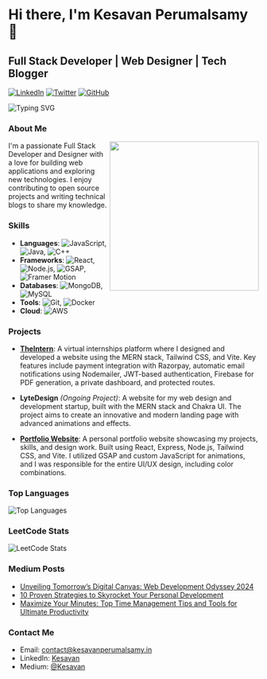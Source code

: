 # Hi there, I'm Kesavan Perumalsamy 👋
## Full Stack Developer | Web Designer | Tech Blogger 

[![LinkedIn](https://img.shields.io/badge/LinkedIn-Profile-blue?logo=linkedin&logoColor=white&style=for-the-badge)](https://www.linkedin.com/in/kesavanperumalswamy/)
[![Twitter](https://img.shields.io/badge/Twitter-Profile-blue?logo=twitter&logoColor=white&style=for-the-badge)](https://twitter.com/Kesavan-PerumalSwamy)
[![GitHub](https://img.shields.io/badge/GitHub-Follow-blue?logo=github&logoColor=white&style=for-the-badge)](https://github.com/Kesavan-PerumalSwamy)

![Typing SVG](https://readme-typing-svg.herokuapp.com?color=%2336BCF7&lines=Full+Stack+Developer;Web+Designer;Open+Source+Enthusiast;Tech+Blogger)

### About Me

<img src="https://media.giphy.com/media/836HiJc7pgzy8iNXCn/giphy.gif" width="300" align="right">

I'm a passionate Full Stack Developer and Designer with a love for building web applications and exploring new technologies. I enjoy contributing to open source projects and writing technical blogs to share my knowledge.

### Skills

- **Languages**: ![JavaScript](https://img.shields.io/badge/-JavaScript-333333?style=flat&logo=javascript), ![Java](https://img.shields.io/badge/-Java-333333?style=flat&logo=java), ![C++](https://img.shields.io/badge/-C++-333333?style=flat&logo=c%2b%2b)
- **Frameworks**: ![React](https://img.shields.io/badge/-React-333333?style=flat&logo=react), ![Node.js](https://img.shields.io/badge/-Node.js-333333?style=flat&logo=node.js), ![GSAP](https://img.shields.io/badge/-GSAP-333333?style=flat&logo=greensock), ![Framer Motion](https://img.shields.io/badge/-Framer%20Motion-333333?style=flat&logo=framer)
- **Databases**:  ![MongoDB](https://img.shields.io/badge/-MongoDB-333333?style=flat&logo=mongodb), ![MySQL](https://img.shields.io/badge/-MySQL-333333?style=flat&logo=mysql)
- **Tools**: ![Git](https://img.shields.io/badge/-Git-333333?style=flat&logo=git), ![Docker](https://img.shields.io/badge/-Docker-333333?style=flat&logo=docker)
- **Cloud**: ![AWS](https://img.shields.io/badge/-AWS-333333?style=flat&logo=amazon-aws)

### Projects

- **[TheIntern](https://www.theintern.online/)**: A virtual internships platform where I designed and developed a website using the MERN stack, Tailwind CSS, and Vite. Key features include payment integration with Razorpay, automatic email notifications using Nodemailer, JWT-based authentication, Firebase for PDF generation, a private dashboard, and protected routes.

- **LyteDesign** *(Ongoing Project)*: A website for my web design and development startup, built with the MERN stack and Chakra UI. The project aims to create an innovative and modern landing page with advanced animations and effects.

- **[Portfolio Website](https://www.kesavanperumalsamy.in/)**: A personal portfolio website showcasing my projects, skills, and design work. Built using React, Express, Node.js, Tailwind CSS, and Vite. I utilized GSAP and custom JavaScript for animations, and I was responsible for the entire UI/UX design, including color combinations.

### Top Languages

![Top Languages](https://github-readme-stats.vercel.app/api/top-langs/?username=Kesavan-PerumalSwamy&layout=compact&theme=radical)

### LeetCode Stats

![LeetCode Stats](https://leetcard.jacoblin.cool/kesavan-perumalswamy?ext=heatmap)

### Medium Posts
- [Unveiling Tomorrow’s Digital Canvas: Web Development Odyssey 2024](https://medium.com/@kesavanWebDev/unveiling-tomorrows-digital-canvas-web-development-odyssey-2024-8290ad223089)
- [10 Proven Strategies to Skyrocket Your Personal Development](https://medium.com/@kesavanWebDev/10-proven-strategies-to-skyrocket-your-personal-development-96a387655ec1)
- [Maximize Your Minutes: Top Time Management Tips and Tools for Ultimate Productivity](https://medium.com/@kesavanWebDev/maximize-your-minutes-top-time-management-tips-and-tools-for-ultimate-productivity-c2e87735d916)

### Contact Me

- Email: [contact@kesavanperumalsamy.in](mailto:contact@kesavanperumalsamy.in)
- LinkedIn: [Kesavan](https://www.linkedin.com/in/kesavanperumalswamy/)
- Medium: [@Kesavan](https://medium.com/@kesavanWebDev)
